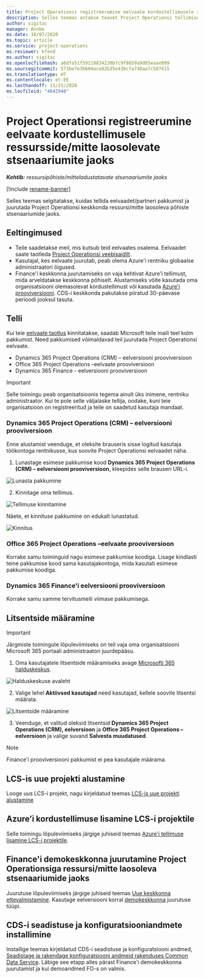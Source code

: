 ```yaml
---
title: Project Operationsi registreerumine eelvaate kordustellimusele ressursside/mitte laosolevate stsenaariumite jaoks
description: Selles teemas antakse teavet Project Operationsi tellimise ja juurutamise kohta ressursi-/mitte laosolevate stsenaariumite jaoks.
author: sigitac
manager: Annbe
ms.date: 10/07/2020
ms.topic: article
ms.service: project-operations
ms.reviewer: kfend
ms.author: sigitac
ms.openlocfilehash: a6dfa51f59119834230b7c9f8859a9d85eaae999
ms.sourcegitcommit: 573be7e36604ace82b35e439cfa748aa7c587415
ms.translationtype: HT
ms.contentlocale: et-EE
ms.lasthandoff: 11/25/2020
ms.locfileid: "4642948"
---
```

# <a name="sign-up-for-project-operations-preview-subscriptions-for-resource-non-stocked-scenarios"></a>Project Operationsi registreerumine eelvaate kordustellimusele ressursside/mitte laosolevate stsenaariumite jaoks

_**Kehtib:** ressursipõhiste/mitteladustatavate stsenaariumite jaoks_

[!include [rename-banner](~/includes/cc-data-platform-banner.md)]

Selles teemas selgitatakse, kuidas tellida eelvaadet/partneri pakkumist ja juurutada Project Operationsi keskkonda ressursi/mitte laosoleva põhiste stsenaariumide jaoks.

## <a name="prerequisites"></a>Eeltingimused

- Teile saadetakse meil, mis kutsub teid eelvaates osalema. Eelvaadet saate taotleda [Project Operationsi veebisaidilt](https://dynamics.microsoft.com/en-us/project-operations/overview/).
- Kasutajal, kes eelvaate juurutab, peab olema Azure'i rentniku globaalse administraatori õigused.
- Finance'i keskkonna juurutamiseks on vaja kehtivat Azure'i tellimust, mida arveldatakse keskkonna põhiselt. Alustamiseks võite kasutada oma organisatsiooni olemasolevat kordustellimust või kasutada [Azure'i prooviversiooni](https://azure.microsoft.com/en-us/free/). CDS-i keskkonda pakutakse piiratud 30-päevase perioodi jooksul tasuta.

## <a name="subscribe"></a>Telli

Kui teie [eelvaate taotlus](https://forms.office.com/FormsPro/Pages/ResponsePage.aspx?id=v4j5cvGGr0GRqy180BHbR56j8lZs0FdAvwT75_WNFyxUMkRDV1NYQU5TNjE2VjhKOVBUNVg2R0s1NC4u) kinnitatakse, saadab Microsoft teile maili teel kolm pakkumist. Need pakkumised võimaldavad teil juurutada Project Operationsi eelvaate.

- Dynamics 365 Project Operations (CRM) – eelversiooni prooviversioon
- Office 365 Project Operations –eelvaate prooviversioon
- Dynamics 365 Finance - eelversiooni prooviversioon

> [!IMPORTANT]
> Selle toimingu peab organisatsioonis tegema ainult üks inimene, rentniku administraator. Kui te pole selle väljalaske tellija, oodake, kuni teie organisatsioon on registreeritud ja teile on saadetud kasutaja mandaat.

### <a name="dynamics-365-project-operations-crm---preview-trial"></a>Dynamics 365 Project Operations (CRM) – eelversiooni prooviversioon 

Enne alustamist veenduge, et oleksite brauseris sisse logitud kasutaja töökontoga rentnikusse, kus soovite Project Operationsi eelvaadet näha.

1. Lunastage esimese pakkumise kood **Dynamics 365 Project Operations (CRM) – eelversiooni prooviversioon**, kleepides selle brauseri URL-i.

![Lunasta pakkumine](./media/16RedeemFirstOfferNew.png)

2. Kinnitage oma tellimus.

![Tellimuse kinnitamine](./media/17ConfirmOrderNew.png)

Näete, et kinnituse pakkumine on edukalt lunastatud.

![Kinnitus](./media/18OrderConfirmationNew.png)

### <a name="office-365-project-operations---preview-trial"></a>Office 365 Project Operations –eelvaate prooviversioon

Korrake samu toiminguid nagu esimese pakkumise koodiga. Lisage kindlasti teine pakkumise kood sama kasutajakontoga, mida kasutati esimese pakkumise koodiga.

### <a name="dynamics-365-finance-preview-trial"></a>Dynamics 365 Finance'i eelversiooni prooviversioon

Korrake samu samme tervitusmeili viimase pakkumisega.

## <a name="assign-licenses"></a>Litsentside määramine

> [!IMPORTANT]
> Järgmiste toimingute lõpuleviimiseks on teil vaja oma organisatsiooni Microsoft 365 portaali administraatori juurdepääsu.

1. Oma kasutajatele litsentside määramiseks avage [Microsofti 365 halduskeskus](https://portal.office.com/).

![Halduskeskuse avaleht](./media/14AdminPortal.png)

2. Valige lehel **Aktiivsed kasutajad** need kasutajad, kellele soovite litsentsi määrata.

![Litsentside määramine](./media/15AssignLicenses.png)

3. Veenduge, et valitud oleksid litsentsid **Dynamics 365 Project Operations (CRM), eelversioon** ja **Office 365 Project Operations – eelversioon** ja valige suvand **Salvesta muudatused**.

> [!NOTE]
> Finance'i prooviversiooni pakkumist ei pea kasutajale määrama.

## <a name="start-a-new-project-in-lcs"></a>LCS-is uue projekti alustamine

Looge uus LCS-i projekt, nagu kirjeldatud teemas [LCS-is uue projekti alustamine](create-lcs-project.md)

## <a name="add-an-azure-subscription-to-an-lcs-project"></a>Azure’i kordustellimuse lisamine LCS-i projektile

Selle toimingu lõpuleviimiseks järgige juhiseid teemas [Azure'i tellimuse lisamine LCS-i projektile](resource-add-azure-subscription-lcs-project.md).

## <a name="deploy-finance-demo-environment-with-project-operations-for-resourcenon-stocked-scenarios"></a>Finance'i demokeskkonna juurutamine Project Operationsiga ressursi/mitte laosoleva stsenaariumide jaoks

Juurutuse lõpuleviimiseks järgige juhiseid teemas [Uue keskkonna ettevalmistamine](resource-provision-new-environment.md). Kasutage eelversiooni korral [demokeskkonna](https://docs.microsoft.com/dynamics365/fin-ops-core/dev-itpro/deployment/deploy-demo-environment) juurutuse tüüpi. 

## <a name="install-cds-setup-and-configuration-data"></a>CDS-i seadistuse ja konfiguratsiooniandmete installimine

Installige teemas kirjeldatud CDS-i seadistuse ja konfiguratsiooni andmed, [Seadistage ja rakendage konfiguratsiooni andmeid rakenduses Common Data Service](resource-apply-pro-setup-config-data.md).
Läbige see etapp alles pärast Finance'i demokeskkonna juurutamist ja kui demoandmed FO-s on valmis.
